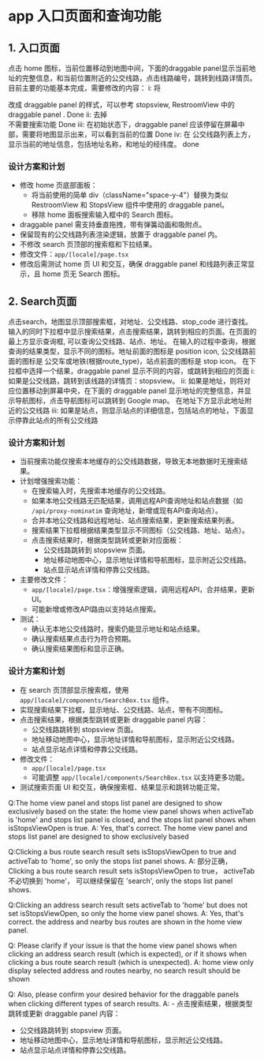 # app 入口页面和查询功能

## 1. 入口页面

点击 home 图标，当前位置移动到地图中间，下面的draggable panel显示当前地址的完整信息，和当前位置附近的公交线路，点击线路编号，跳转到线路详情页。
目前主要的功能基本完成，需要修改的内容：
i: 将 <div className="space-y-4"> 改成 draggable panel 的样式，可以参考 stopsview, RestroomView 中的  draggable panel  . Done
ii: 去掉 <Search className="w-6 h-6 text-[#3DDC97] mr-2" /> 不需要搜索功能    Done
iii: 在初始状态下，draggable panel 应该停留在屏幕中部，需要将地图显示出来，可以看到当前的位置 Done
iv: 在 公交线路列表上方，显示当前的地址信息，包括地址名称，和地址的经纬度。 done

### 设计方案和计划

- 修改 home 页底部面板：
  - 将当前使用的简单 div（className="space-y-4"）替换为类似 RestroomView 和 StopsView 组件中使用的 draggable panel。
  - 移除 home 面板搜索输入框中的 Search 图标。
- draggable panel 需支持垂直拖拽，带有弹簧动画和吸附点。
- 保留现有的公交线路列表渲染逻辑，放置于 draggable panel 内。
- 不修改 search 页顶部的搜索框和下拉结果。
- 修改文件：`app/[locale]/page.tsx`
- 修改后需测试 home 页 UI 和交互，确保 draggable panel 和线路列表正常显示，且 home 页无 Search 图标。

## 2. Search页面
点击search，地图显示顶部搜索框，对地址、公交线路、stop_code 进行查找。输入的同时下拉框中显示搜索结果，点击搜索结果，跳转到相应的页面。在页面的最上方显示查询框, 可以查询公交线路、站点、地址。
在输入的过程中查询，根据查询的结果类型，显示不同的图标。地址前面的图标是 position icon, 公交线路前面的图标是 公交车或地铁(根据route_type)，站点前面的图标是 stop icon。
在下拉框中选择一个结果，draggable panel 显示不同的内容，或跳转到相应的页面 
i: 如果是公交线路，跳转到该线路的详情页：stopsview。 
ii: 如果是地址，则将对应位置移动到屏幕中央，在下面的 draggable panel 显示地址的完整信息，并显示导航图标，点击导航图标可以跳转到 Google map。 在地址下方显示此地址附近的公交线路
iii: 如果是站点，则显示站点的详细信息，包括站点的地址，下面显示停靠此站点的所有公交线路

### 设计方案和计划

- 当前搜索功能仅搜索本地缓存的公交线路数据，导致无本地数据时无搜索结果。
- 计划增强搜索功能：
  - 在搜索输入时，先搜索本地缓存的公交线路。
  - 如果本地公交线路无匹配结果，调用远程API查询地址和站点数据（如 `/api/proxy-nominatim` 查询地址，新增或现有API查询站点）。
  - 合并本地公交线路和远程地址、站点搜索结果，更新搜索结果列表。
  - 搜索结果下拉框根据结果类型显示不同图标（公交线路、地址、站点）。
  - 点击搜索结果时，根据类型跳转或更新对应面板：
    - 公交线路跳转到 stopsview 页面。
    - 地址移动地图中心，显示地址详情和导航图标，显示附近公交线路。
    - 站点显示站点详情和停靠公交线路。
- 主要修改文件：
  - `app/[locale]/page.tsx`：增强搜索逻辑，调用远程API，合并结果，更新UI。
  - 可能新增或修改API路由以支持站点搜索。
- 测试：
  - 确认无本地公交线路时，搜索仍能显示地址和站点结果。
  - 确认搜索结果点击行为符合预期。
  - 确认搜索结果图标和显示正确。


### 设计方案和计划

- 在 search 页顶部显示搜索框，使用 `app/[locale]/components/SearchBox.tsx` 组件。
- 实现搜索结果下拉框，显示地址、公交线路、站点，带有不同图标。
- 点击搜索结果，根据类型跳转或更新 draggable panel 内容：
  - 公交线路跳转到 stopsview 页面。
  - 地址移动地图中心，显示地址详情和导航图标，显示附近公交线路。
  - 站点显示站点详情和停靠公交线路。
- 修改文件：
  - `app/[locale]/page.tsx`
  - 可能调整 `app/[locale]/components/SearchBox.tsx` 以支持更多功能。
- 测试搜索页面 UI 和交互，确保搜索框、结果显示和跳转功能正常。


Q:The home view panel and stops list panel are designed to show exclusively based on the state: the home view panel shows when activeTab is 'home' and stops list panel is closed, and the stops list panel shows when isStopsViewOpen is true.
A: Yes, that's correct. The home view panel and stops list panel are designed to show exclusively based

Q:Clicking a bus route search result sets isStopsViewOpen to true and activeTab to 'home', so only the stops list panel shows.
A: 部分正确， Clicking a bus route search result sets isStopsViewOpen to true， activeTab 不必切换到 'home'， 可以继续保留在 'search', only the stops list panel shows. 

Q:Clicking an address search result sets activeTab to 'home' but does not set isStopsViewOpen, so only the home view panel shows.
A: Yes, that's correct. the address and nearby bus routes are shown in the home view panel.


Q: Please clarify if your issue is that the home view panel shows when clicking an address search result (which is expected), or if it shows when clicking a bus route search result (which is unexpected).
A: home view only display selected address and routes nearby, no search result should be shown

Q: Also, please confirm your desired behavior for the draggable panels when clicking different types of search results.
A: - 点击搜索结果，根据类型跳转或更新 draggable panel 内容：
  - 公交线路跳转到 stopsview 页面。
  - 地址移动地图中心，显示地址详情和导航图标，显示附近公交线路。
  - 站点显示站点详情和停靠公交线路。
